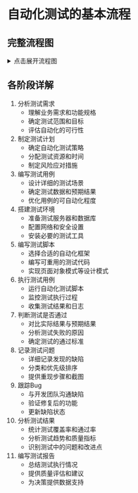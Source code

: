 # 自动化测试的基本流程

## 完整流程图

<details>
<summary>点击展开流程图</summary>

```mermaid
graph TD
    A[分析测试需求] --> B[制定测试计划]
    B --> C[编写测试用例]
    C --> D[搭建测试环境]
    D --> E[编写测试脚本]
    E --> F[执行测试用例]
    F --> G[判断测试是否通过]
    G --> H[记录测试问题]
    H --> I[跟踪Bug]
    I --> J[分析测试结果]
    J --> K[编写测试报告]
```

</details>

## 各阶段详解

1. 分析测试需求
    - 理解业务需求和功能规格
    - 确定测试范围和目标
    - 评估自动化的可行性
2. 制定测试计划
    - 确定自动化测试策略
    - 分配测试资源和时间
    - 制定风险应对措施
3. 编写测试用例
    - 设计详细的测试场景
    - 确定测试数据和预期结果
    - 优化用例的可自动化程度
4. 搭建测试环境
    - 准备测试服务器和数据库
    - 配置网络和安全设置
    - 安装必要的测试工具
5. 编写测试脚本
    - 选择合适的自动化框架
    - 编写可重用的测试代码
    - 实现页面对象模式等设计模式
6. 执行测试用例
    - 运行自动化测试脚本
    - 监控测试执行过程
    - 收集测试结果和日志
7. 判断测试是否通过
    - 对比实际结果与预期结果
    - 分析测试失败的原因
    - 确定测试的通过标准
8. 记录测试问题
    - 详细记录发现的缺陷
    - 分类和优先级排序
    - 提供重现步骤和截图
9. 跟踪Bug
    - 与开发团队沟通缺陷
    - 验证修复后的功能
    - 更新缺陷状态
10. 分析测试结果
    - 统计测试覆盖率和通过率
    - 分析测试趋势和质量指标
    - 识别测试中的问题和改进点
11. 编写测试报告
    - 总结测试执行情况
    - 提供质量评估和建议
    - 为决策提供数据支持